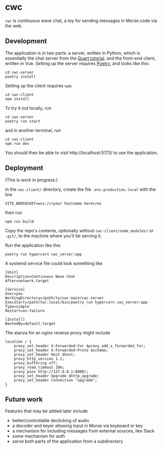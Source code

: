 # cwc

`cwc` is continuous wave chat, a toy for sending messages in Morse
code via the web.

## Development

The application is in two parts: a server, written in Python, which is
essentially the chat server from the [Quart
tutorial](https://quart.palletsprojects.com/en/latest/tutorials/chat_tutorial.html),
and the front-end client, written in Vue. Setting up the server
requires [Poetry](https://python-poetry.org/), and looks like this:

```
cd cwc-server
poetry install
```

Setting up the client requires `npm`:

```
cd cwc-client
npm install
```

To try it out locally, run 

```
cd cwc-server
poetry run start
```

and in another terminal, run

```
cd cwc-client
npm run dev
```

You should then be able to visit http://localhost:5173/ to use the
application.

## Deployment

(This is work in progress.)

In the `cwc-client/` directory, create the file
`.env.production.local` with the line 

```
VITE_WEBSOCKET=wss://<your hostname here>/ws
```

then run 

```
npm run build
```

Copy the repo's contents, optionally without
`cwc-client/node_modules/` or `.git/`, to the machine where you'll be
serving it.

Run the application like this

```
poetry run hypercorn cwc_server:app
```

A systemd service file could look something like

```
[Unit]
Description=Continuous Wave Chat
After=network.target

[Service]
User=you
WorkingDirectory=/path/to/cwc-main/cwc-server
ExecStart=/path/to/.local/bin/poetry run hypercorn cwc_server:app
Type=simple
Restart=on-failure

[Install]
WantedBy=default.target
```

The stanza for an nginx reverse proxy might include

```
location / {
    proxy_set_header X-Forwarded-For $proxy_add_x_forwarded_for;
    proxy_set_header X-Forwarded-Proto $scheme;
    proxy_set_header Host $host;
    proxy_http_version 1.1;
    proxy_buffering off;
    proxy_read_timeout 20m;
    proxy_pass http://127.0.0.1:8000/;
    proxy_set_header Upgrade $http_upgrade;
    proxy_set_header Connection "upgrade";
}
```

## Future work

Features that may be added later include

- better/controllable declicking of audio
- a decoder and keyer allowing input in Morse via keyboard or key
- a mechanism for including messages from external sources, like Slack
- some mechanism for auth
- serve both parts of the application from a subdirectory
